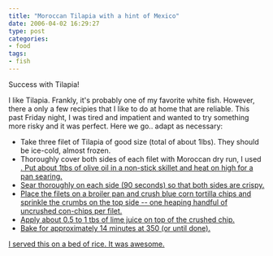 ```yaml
---
title: "Moroccan Tilapia with a hint of Mexico"
date: 2006-04-02 16:29:27
type: post
categories:
- food
tags:
- fish
---
```


<p>Success with Tilapia!</p>  <p>I like Tilapia.  Frankly, it's probably one of my favorite white fish.  However, there a only a few recipies that I like to do at home that are reliable.  This past Friday night, I was tired and impatient and wanted to try something more risky and it was perfect.  Here we go.. adapt as necessary:</p>  <ul> <li>Take three filet of Tilapia of good size (total of about 1lbs). They should be ice-cold, almost frozen.</li>  <li>Thoroughly cover both sides of each filet with Moroccan dry run, I used <a href="https://www.madeinnapavalley.com/GR_MM2.shtml"</a>.  Put about 1tbs of olive oil in a non-stick skillet and heat on high for a pan searing.</li>  <li>Sear thoroughly on each side (90 seconds) so that both sides are crispy.</li>  <li>Place the filets on a broiler pan and crush blue corn tortilla chips and sprinkle the crumbs on the top side -- one heaping handful of uncrushed con-chips per filet.</li>  <li>Apply about 0.5 to 1 tbs of lime juice on top of the crushed chip.</li>  <li>Bake for approximately 14 minutes at 350 (or until done).</li> </ul>  <p>I served this on a bed of rice.  It was awesome.</p> 
